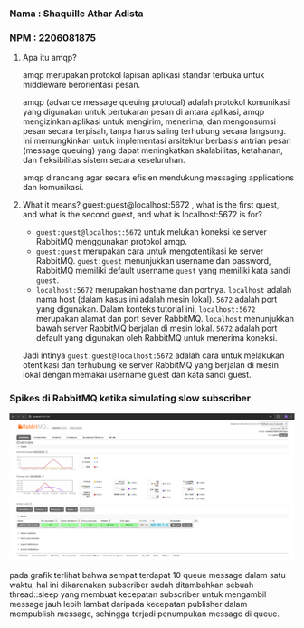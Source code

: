 ### Nama : Shaquille Athar Adista
### NPM : 2206081875

1. Apa itu amqp?
   
    amqp merupakan protokol lapisan aplikasi standar terbuka untuk middleware berorientasi pesan.  

    amqp (advance message queuing protocal) adalah protokol komunikasi yang digunakan untuk pertukaran pesan di antara aplikasi, amqp mengizinkan aplikasi untuk mengirim, menerima, dan mengonsumsi pesan secara terpisah, tanpa harus saling terhubung secara langsung. Ini memungkinkan untuk implementasi arsitektur berbasis antrian pesan (message queuing) yang dapat meningkatkan skalabilitas, ketahanan, dan fleksibilitas sistem secara keseluruhan. 

    amqp dirancang agar secara efisien mendukung messaging applications dan komunikasi.

2. What it means? guest:guest@localhost:5672 , what is the first quest, and what is the second guest, and what is localhost:5672 is for? 

    - `guest:guest@localhost:5672` untuk melukan koneksi ke server RabbitMQ menggunakan protokol amqp.
    - `guest:guest` merupakan cara untuk mengotentikasi ke server RabbitMQ. `guest:guest` menunjukkan username dan password, RabbitMQ memiliki default username `guest` yang memiliki kata sandi `guest`.
    - `localhost:5672` merupakan hostname dan portnya. `localhost` adalah nama host (dalam kasus ini adalah mesin lokal). `5672` adalah port yang digunakan. Dalam konteks tutorial ini, `localhost:5672` merupakan alamat dan port sever RabbitMQ. `localhost` menunjukkan bawah server RabbitMQ berjalan di mesin lokal. `5672` adalah port default yang digunakan oleh RabbitMQ untuk menerima koneksi.

    Jadi intinya `guest:guest@localhost:5672` adalah cara untuk melakukan otentikasi dan terhubung ke server RabbitMQ yang berjalan di mesin lokal dengan memakai username guest dan kata sandi guest.

### Spikes di RabbitMQ ketika simulating slow subscriber
![alt text](images/spikes_RabbitMQ_simulating_slow.png)

pada grafik terlihat bahwa sempat terdapat 10 queue message dalam satu waktu, hal ini dikarenakan subscriber sudah ditambahkan sebuah thread::sleep yang membuat kecepatan subscriber untuk mengambil message jauh lebih lambat daripada kecepatan publisher dalam mempublish message, sehingga terjadi penumpukan message di queue.